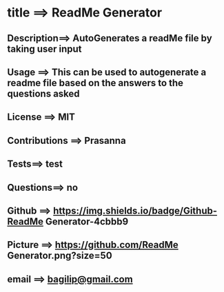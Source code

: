 
# title ==> ReadMe Generator
## Description==> AutoGenerates a readMe file by taking user input
## Usage ==>  This can be used to autogenerate a readme file based on the answers to the questions asked
## License ==> MIT
## Contributions ==> Prasanna
## Tests==> test
## Questions==> no
## Github ==> https://img.shields.io/badge/Github-ReadMe Generator-4cbbb9
## Picture ==> https://github.com/ReadMe Generator.png?size=50
## email ==> bagilip@gmail.com
